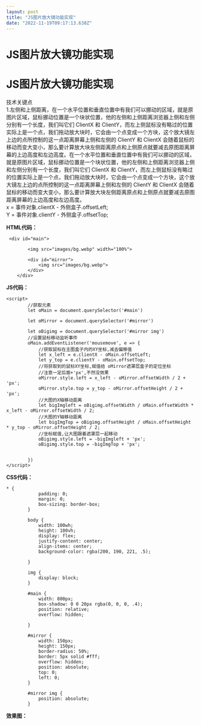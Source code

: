 ```yaml
---
layout: post
title: "JS图片放大镜功能实现"
date: "2022-11-19T09:17:13.638Z"
---
```

JS图片放大镜功能实现
===========

JS图片放大镜功能实现
===========

技术关键点  
1.左侧和上侧距离，在一个水平位置和垂直位置中有我们可以挪动的区域，就是原图片区域，鼠标挪动位置是一个块状位置，他的左侧和上侧距离浏览器上侧和左侧分别有一个长度，我们叫它们 ClientX 和 ClientY，而左上侧鼠标没有略过的位置实际上是一个点，我们拖动放大块时，它会由一个点变成一个方块，这个放大镜左上边的点所控制的这一点距离屏幕上侧和左侧的 ClientY 和 ClientX 会随着鼠标的移动而变大变小，那么要计算放大块左侧距离原点和上侧原点就要减去原图距离屏幕的上边高度和左边高度。在一个水平位置和垂直位置中有我们可以挪动的区域，就是原图片区域，鼠标挪动位置是一个块状位置，他的左侧和上侧距离浏览器上侧和左侧分别有一个长度，我们叫它们 ClientX 和 ClientY，而左上侧鼠标没有略过的位置实际上是一个点，我们拖动放大块时，它会由一个点变成一个方块，这个放大镜左上边的点所控制的这一点距离屏幕上侧和左侧的 ClientY 和 ClientX 会随着鼠标的移动而变大变小，那么要计算放大块左侧距离原点和上侧原点就要减去原图距离屏幕的上边高度和左边高度。  
x = 事件对象.clientX - 外侧盒子.offsetLeft;  
Y = 事件对象.clientY - 外侧盒子.offsetTop;

**HTML代码：**

     <div id="main">
         
            <img src="images/bg.webp" width="100%">
     
            <div id="mirror">
                <img src="images/bg.webp">
            </div>
        </div>
    

**JS代码：**

    <script>
            //获取元素
            let oMain = document.querySelector('#main')
    
            let oMirror = document.querySelector('#mirror')
    
            let oBigimg = document.querySelector('#mirror img')
            //设置鼠标移动监听事件
            oMain.addEventListener('mousemove', e => {
                //获取鼠标在主图盒子内的XY坐标,减去偏移值
                let x_left = e.clientX - oMain.offsetLeft;
                let y_top = e.clientY - oMain.offsetTop;
                //将获取到的鼠标XY坐标,赋值给 oMirror遮罩层盒子的定位坐标
                //注意一定后面+'px',不然没效果
                oMirror.style.left = x_left - oMirror.offsetWidth / 2 + 'px';
                oMirror.style.top = y_top - oMirror.offsetHeight / 2 + 'px';
                //大图的X轴移动距离
                let bigImgleft = oBigimg.offsetWidth / oMain.offsetWidth * x_left - oMirror.offsetWidth / 2;
                //大图的Y轴移动距离
                let bigImgTop = oBigimg.offsetHeight / oMain.offsetHeight * y_top - oMirror.offsetHeight / 2;
                //坐标赋值,让大图跟着遮罩层一起移动
                oBigimg.style.left = -bigImgleft + 'px';
                oBigimg.style.top = -bigImgTop + 'px';
    
    
            })
    </script>
    

**CSS代码：**

    * {
                padding: 0;
                margin: 0;
                box-sizing: border-box;
            }
    
            body {
                width: 100wh;
                height: 100vh;
                display: flex;
                justify-content: center;
                align-items: center;
                background-color: rgba(200, 190, 221, .5);
    
            }
    
            img {
                display: block;
            }
    
            #main {
                width: 800px;
                box-shadow: 0 0 20px rgba(0, 0, 0, .4);
                position: relative;
                overflow: hidden;
    
            }
    
            #mirror {
                width: 150px;
                height: 150px;
                border-radius: 50%;
                border: 5px solid #fff;
                overflow: hidden;
                position: absolute;
                top: 0;
                left: 0;
            }
    
            #mirror img {
                position: absolute;
            }
    

**效果图：**